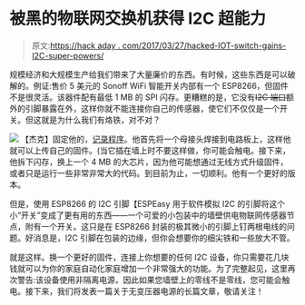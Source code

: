 # 被黑的物联网交换机获得 I2C 超能力

> 原文:[https://hack aday . com/2017/03/27/hacked-IOT-switch-gains-I2C-super-powers/](https://hackaday.com/2017/03/27/hacked-iot-switch-gains-i2c-super-powers/)

规模经济和大规模生产给我们带来了大量廉价的东西。有时候，这些东西是可以破解的。例证:售价 5 美元的 Sonoff WiFi 智能开关内部有一个 ESP8266，但固件不是很灵活。该器件配有最低 1 MB 的 SPI 闪存。更糟糕的是，它没有~~I2C 端口~~额外的引脚暴露在外，这样你就不能连接你自己的传感器，使它们不仅仅是一个开关。但这就是为什么我们有烙铁，对不对？

[![](../Images/dac67be9c0beca05541634f5d2358caf.png)](https://hackaday.com/wp-content/uploads/2017/03/sonoff-switch-pinout.jpg) 【杰克】固定他的，[记录程序](http://www.jackenhack.com/sonoff-switch-i2c/)。他首先将一个母接头焊接到电路板上，这样他就可以上传自己的固件。(当它插在墙上时不要这样做，你可能会触电。接下来，他拆下闪存，换上一个 4 MB 的大芯片，因为他可能想通过无线方式升级固件，或者只是运行一些非常非常大的代码。到目前为止，一切顺利。他有一个更好的版本。

但是，使用 ESP8266 的 I2C 引脚【ESPEasy 用于软件模拟 I2C 的引脚将这个小“开关”变成了更有用的东西——一个可爱的小包装中的墙壁供电物联网传感器节点，附有一个开关。这只是在 ESP8266 封装的极其微小的引脚上钉两根电线的问题。好消息是，I2C 引脚在包装的边缘，但你会想要你的细尖铁和一些放大不管。

就是这样。换一个更好的固件，连接上你想要的任何 I2C 设备，你只需要花几块钱就可以为你的家庭自动化家庭增加一个非常强大的功能。为了完整起见，这里再次警告:该设备使用非隔离电源，因此如果您墙壁上的零线不是零线，您可能会触电。接下来，我们将发表一篇关于无变压器电源的长篇文章，敬请关注！